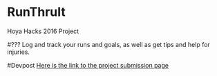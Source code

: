 # RunThruIt
Hoya Hacks 2016 Project

#???
Log and track your runs and goals, as well as get tips and help for injuries.

#Devpost
[Here is the link to the project submission page](http://devpost.com/software/runthruit)
